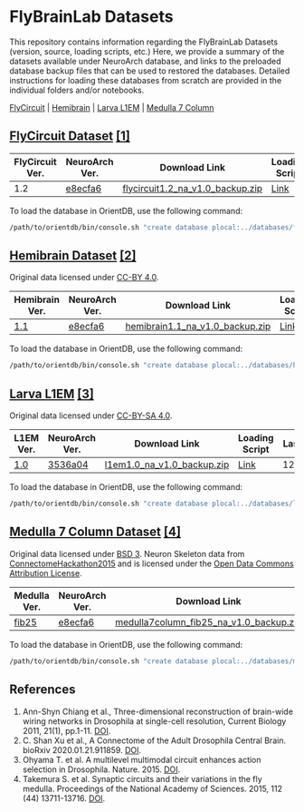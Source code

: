 # FlyBrainLab Datasets
This repository contains information regarding the FlyBrainLab Datasets (version, source, loading scripts, etc.)
Here, we provide a summary of the datasets available under NeuroArch database, and links to the preloaded database backup files that can be used to restored the databases.
Detailed instructions for loading these databases from scratch are provided in the individual folders and/or notebooks.

[FlyCircuit](#flycircuit) | [Hemibrain](#hemibrain) | [Larva L1EM](#larva-l1em) | [Medulla 7 Column](#medulla-7column)

## <a name="flycircuit"></a>[FlyCircuit Dataset](http://flycircuit.tw) [[1]](#ref-1)

|FlyCircuit Ver.| NeuroArch Ver.| Download Link |Loading Script|Last Update|
|-----------|---------| --------| -------|-----|
| 1.2 | [e8ecfa6](https://github.com/fruitflybrain/neuroarch/tree/e8ecfa609746a5470f89e2dd1e3be95e59cc4863) | [flycircuit1.2_na_v1.0_backup.zip](https://drive.google.com/file/d/1JXtWt-2X66Mb5I271YRUiMuQx3I2b43s/view?usp=sharing) | [Link](https://github.com/FlyBrainLab/datasets/blob/main/flycircuit/v1.2/FlyCircuit_to_NeuroArch.ipynb) | 12/17/2020 |

To load the database in OrientDB, use the following command:
```bash
/path/to/orientdb/bin/console.sh "create database plocal:../databases/flycircuit admin admin; restore database /path/to/flycircuit1.2_na_v1.0_backup.zip"
```

## <a name="hemibrain"></a>[Hemibrain Dataset](https://www.janelia.org/project-team/flyem/hemibrain) [[2]](#ref-2)
Original data licensed under [CC-BY 4.0](https://creativecommons.org/licenses/by/4.0/).

|Hemibrain Ver.| NeuroArch Ver.| Download Link |Loading Script|Last Update|
|-----------|---------| --------| -------|------|
| [1.1](https://storage.cloud.google.com/hemibrain-release/neuprint/hemibrain_v1.1_neo4j_inputs.zip) | [e8ecfa6](https://github.com/fruitflybrain/neuroarch/tree/e8ecfa609746a5470f89e2dd1e3be95e59cc4863) | [hemibrain1.1_na_v1.0_backup.zip](https://drive.google.com/file/d/1Y63UpypJ-eMgOdX3bcSRO4Ct3DqmH6-X/view?usp=sharing)| [Link](https://github.com/FlyBrainLab/datasets/blob/main/hemibrain/v1.1/Hemibrain_Neuprint_to_NeuroArch.ipynb) | 12/17/2020 |

To load the database in OrientDB, use the following command:
```bash
/path/to/orientdb/bin/console.sh "create database plocal:../databases/hemibrain admin admin; restore database /path/to/hemibrain1.1_na_v1.0_backup.zip"
```

## <a name="larva-l1em"></a>[Larva L1EM](https://l1em.catmaid.virtualflybrain.org/) [[3]](#ref-3)
Original data licensed under [CC-BY-SA 4.0](https://creativecommons.org/licenses/by-sa/4.0/legalcode).

|L1EM Ver.| NeuroArch Ver.| Download Link |Loading Script|Last Update|
|-----------|---------| --------| -------|------|
| [1.0](https://l1em.catmaid.virtualflybrain.org/) | [3536a04](https://github.com/fruitflybrain/neuroarch/tree/3536a04478f77ac59fb55727ff0e3de66ccbf70c) | [l1em1.0_na_v1.0_backup.zip](https://drive.google.com/file/d/1hYjA43poDjL8WtQ1AUBzYxKTaJ4In-GU/view?usp=sharing)| [Link](https://github.com/FlyBrainLab/datasets/blob/main/l1em/Load_Larva_L1EM.ipynb) | 12/14/2020 |

To load the database in OrientDB, use the following command:
```bash
/path/to/orientdb/bin/console.sh "create database plocal:../databases/l1em admin admin; restore database /path/to/l1em1.0_na_v1.0_backup.zip"
```

## <a name="medulla-7column"></a>[Medulla 7 Column Dataset](https://www.janelia.org/project-team/flyem/research/previous-connectomes-analyzed/seven-column-connectome-fib-sem) [[4]](#ref-medulla)
Original data licensed under [BSD 3](https://github.com/connectome-neuprint/neuPrint/blob/master/LICENSE.txt). Neuron Skeleton data from [ConnectomeHackathon2015](https://github.com/janelia-flyem/ConnectomeHackathon2015) and is licensed under the [Open Data Commons Attribution License](http://opendatacommons.org/licenses/by/1.0/).

|Medulla Ver.| NeuroArch Ver.| Download Link |Loading Script|Last Update|
|-----------|---------| --------| -------|------|
| [fib25](https://github.com/connectome-neuprint/neuPrint/blob/master/fib25_neo4j_inputs.zip/) | [e8ecfa6](https://github.com/fruitflybrain/neuroarch/tree/e8ecfa609746a5470f89e2dd1e3be95e59cc4863) | [medulla7column_fib25_na_v1.0_backup.zip](https://drive.google.com/file/d/1XrQWCMB6Y3ADLfWBVF8kA_44KxTVnIq7/view?usp=sharing)| [Link](https://github.com/FlyBrainLab/datasets/blob/main/medulla/Medulla7column_Neuprint_to_NeuroArch.ipynb) | 12/17/2020 |

To load the database in OrientDB, use the following command:
```bash
/path/to/orientdb/bin/console.sh "create database plocal:../databases/medulla admin admin; restore database /path/to/medulla7column_fib25_na_v1.0_backup.zip"
```


## References
1. <a name="ref-1"></a> Ann-Shyn Chiang et al., Three-dimensional reconstruction of brain-wide wiring networks in Drosophila at single-cell resolution, Current Biology 2011, 21(1), pp.1-11. [DOI](https://doi.org/10.1016/j.cub.2010.11.056).
2. <a name="ref-2"></a> C. Shan Xu et al., A Connectome of the Adult Drosophila Central Brain. bioRxiv 2020.01.21.911859. [DOI](https://doi.org/10.1101/2020.01.21.911859).
3. <a name="ref-3"></a> Ohyama T. et al. A multilevel multimodal circuit enhances action selection in Drosophila. Nature. 2015. [DOI](https://doi.org/10.1038/nature14297).
4. <a name="ref-medulla"></a> Takemura S. et al. Synaptic circuits and their variations in the fly medulla. Proceedings of the National Academy of Sciences. 2015, 112 (44) 13711-13716. [DOI](https://doi.org/10.1073/pnas.1509820112).
